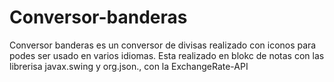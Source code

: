 # Conversor-banderas
Conversor banderas es un conversor de divisas realizado con iconos para podes ser usado en varios idiomas.
Esta realizado en blokc de notas con las librerisa javax.swing y org.json., con la ExchangeRate-API
